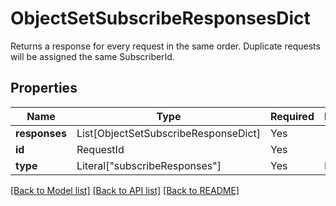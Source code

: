 # ObjectSetSubscribeResponsesDict

Returns a response for every request in the same order. Duplicate requests will be assigned the same SubscriberId.


## Properties
| Name | Type | Required | Description |
| ------------ | ------------- | ------------- | ------------- |
**responses** | List[ObjectSetSubscribeResponseDict] | Yes |  |
**id** | RequestId | Yes |  |
**type** | Literal["subscribeResponses"] | Yes | None |


[[Back to Model list]](../../../README.md#models-v2-link) [[Back to API list]](../../../README.md#apis-v2-link) [[Back to README]](../../../README.md)
